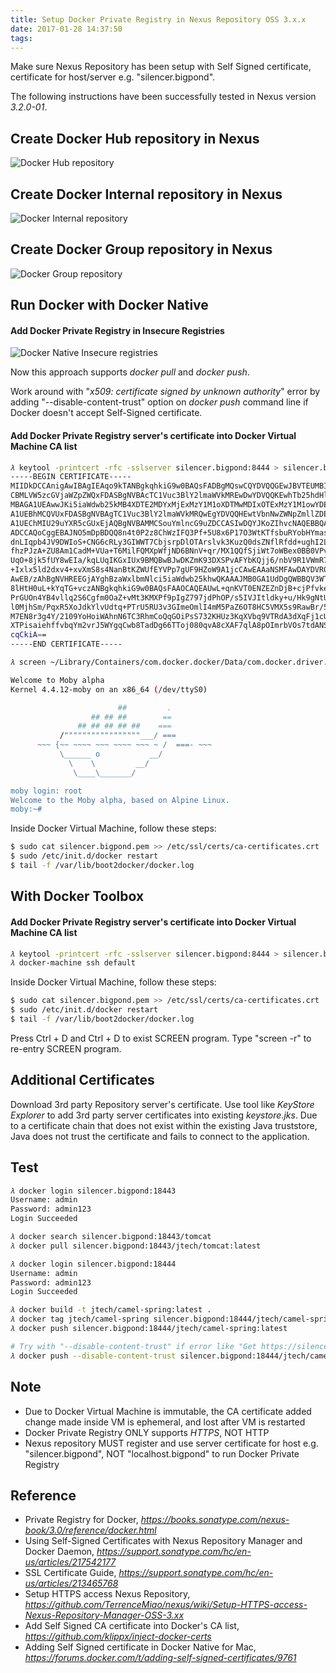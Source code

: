 ```yaml
---
title: Setup Docker Private Registry in Nexus Repository OSS 3.x.x
date: 2017-01-28 14:37:50
tags:
---
```


Make sure Nexus Repository has been setup with Self Signed certificate, certificate for host/server e.g. "silencer.bigpond".

The following instructions have been successfully tested in Nexus version *3.2.0-01*.

## Create Docker Hub repository in Nexus

![Docker Hub repository](https://raw.githubusercontent.com/TerrenceMiao/nexus/master/images/docker-hub%20repository.png)

## Create Docker Internal repository in Nexus

![Docker Internal repository](https://raw.githubusercontent.com/TerrenceMiao/nexus/master/images/docker-internal%20repository.png)

## Create Docker Group repository in Nexus

![Docker Group repository](https://raw.githubusercontent.com/TerrenceMiao/nexus/master/images/docker-group%20repository.png)

## Run Docker with Docker Native

#### Add Docker Private Registry in Insecure Registries

![Docker Native Insecure registries](https://raw.githubusercontent.com/TerrenceMiao/nexus/master/images/docker%20native%20-%20Insecure%20registries.png)

Now this approach supports *docker pull* and *docker push*.

Work around with "*x509: certificate signed by unknown authority*" error by adding "--disable-content-trust" option on *docker push* command line if Docker doesn't accept Self-Signed certificate.

#### Add Docker Private Registry server's certificate into Docker Virtual Machine CA list

``` bash
𝜆 keytool -printcert -rfc -sslserver silencer.bigpond:8444 > silencer.bigpond.pem
-----BEGIN CERTIFICATE-----
MIIDkDCCAnigAwIBAgIEAqo9kTANBgkqhkiG9w0BAQsFADBgMQswCQYDVQQGEwJBVTEUMBIGA1UE
CBMLVW5zcGVjaWZpZWQxFDASBgNVBAcTC1Vuc3BlY2lmaWVkMREwDwYDVQQKEwhTb25hdHlwZTES
MBAGA1UEAwwJKi5iaWdwb25kMB4XDTE2MDYxMjExMzY1M1oXDTMwMDIxOTExMzY1M1owYDELMAkG
A1UEBhMCQVUxFDASBgNVBAgTC1Vuc3BlY2lmaWVkMRQwEgYDVQQHEwtVbnNwZWNpZmllZDERMA8G
A1UEChMIU29uYXR5cGUxEjAQBgNVBAMMCSouYmlncG9uZDCCASIwDQYJKoZIhvcNAQEBBQADggEP
ADCCAQoCggEBAJNO5mDpBDQQ8n4t0P2z8ChWzIFQ3Pf+5U8x6P17O3WtKTfsbuRYobHYmas5tVdV
dnLIqpb4JV9DWIoS+CNG6cRLy3GIWWT7CbjsrpDlOTArslvk3KuzQ0dsZNflRfdd+ughI2LczehE
fhzPJzA+ZU8Am1CadM+VUa+T6MilFQMXpWfjND6BNnV+qr/MX1QQfSjiWt7oWBex0BB0VPv9ooBZ
UqO+8jk5fUY8wEIa/kqLUqIKGxIUx9BMQBwBJwDKZmK93DXSPvAFYbKQjj6/nbV9R1VWmR7fhkLG
+Ixlx5ld2dxv4+xvXmS8s4NanBtKZWUfEYVPp7gUF9HZoW9A1jcCAwEAAaNSMFAwDAYDVR0TBAUw
AwEB/zAhBgNVHREEGjAYghBzaWxlbmNlci5iaWdwb25khwQKAAAJMB0GA1UdDgQWBBQV3WTuC+GI
8lHtH0uL+kYqTG+vczANBgkqhkiG9w0BAQsFAAOCAQEAUwL+qnKVT0ENZEZnDjB+cjPfvkeWOD05
PrGUOn4YB4vllq2S6Cgfm0OaZ+vMt3KMXPf9pIgZ797jdPhOP/s5IVJItldky+u/Hk9gNtUwEjpg
l0MjhSm/PqxR5XoJdkYlvUdtq+PTrU5RU3v3GImeOmlI4mM5PaZ6OT8HC5VMX5s9RawBr/5EbJHR
M7EN8r3g4Y/2109YoHoiWAhnN6TC3RhmCoQqGOiPsS732KHUz3KqXVbq9VTRdA3dXqFj1cUSet1T
XTPisaiehffvbqYm2vrJ5WYgqCwb8TadDg66TToj080qvA8cXAF7qlA8pOImrbVOs7tdANSAs+AO
cqCkiA==
-----END CERTIFICATE-----

𝜆 screen ~/Library/Containers/com.docker.docker/Data/com.docker.driver.amd64-linux/tty

Welcome to Moby alpha
Kernel 4.4.12-moby on an x86_64 (/dev/ttyS0)

                        ##         .
                  ## ## ##        ==
               ## ## ## ## ##    ===
           /"""""""""""""""""___/ ===
      ~~~ {~~ ~~~~ ~~~ ~~~~ ~~~ ~ /  ===- ~~~
           \______ o           __/
             \    \         __/
              \____\_______/

moby login: root
Welcome to the Moby alpha, based on Alpine Linux.
moby:~#
```

Inside Docker Virtual Machine, follow these steps:

``` bash
$ sudo cat silencer.bigpond.pem >> /etc/ssl/certs/ca-certificates.crt
$ sudo /etc/init.d/docker restart
$ tail -f /var/lib/boot2docker/docker.log
```

## With Docker Toolbox

#### Add Docker Private Registry server's certificate into Docker Virtual Machine CA list

``` bash
𝜆 keytool -printcert -rfc -sslserver silencer.bigpond:8444 > silencer.bigpond.pem
𝜆 docker-machine ssh default
```

Inside Docker Virtual Machine, follow these steps:
``` bash
$ sudo cat silencer.bigpond.pem >> /etc/ssl/certs/ca-certificates.crt
$ sudo /etc/init.d/docker restart
$ tail -f /var/lib/boot2docker/docker.log
```

Press Ctrl + D and Ctrl + D to exist SCREEN program. Type "screen -r" to re-entry SCREEN program.

## Additional Certificates

Download 3rd party Repository server's certificate. Use tool like *KeyStore Explorer* to add 3rd party server certificates into existing *keystore.jks*. Due to a certificate chain that does not exist within the existing Java truststore, Java does not trust the certificate and fails to connect to the application.


## Test

``` bash
𝜆 docker login silencer.bigpond:18443
Username: admin
Password: admin123
Login Succeeded

𝜆 docker search silencer.bigpond:18443/tomcat
𝜆 docker pull silencer.bigpond:18443/jtech/tomcat:latest

𝜆 docker login silencer.bigpond:18444
Username: admin
Password: admin123
Login Succeeded

𝜆 docker build -t jtech/camel-spring:latest .
𝜆 docker tag jtech/camel-spring silencer.bigpond:18444/jtech/camel-spring:latest
𝜆 docker push silencer.bigpond:18444/jtech/camel-spring:latest

# Try with "--disable-content-trust" if error like "Get https://silencer.gateway:18444/v1/_ping: x509: certificate signed by unknown authority"
𝜆 docker push --disable-content-trust silencer.bigpond:18444/jtech/camel-spring:latest
```

## Note
* Due to Docker Virtual Machine is immutable, the CA certificate added change made inside VM is ephemeral, and lost after VM is restarted
* Docker Private Registry ONLY supports *HTTPS*, NOT HTTP
* Nexus repository MUST register and use server certificate for host e.g. "silencer.bigpond", NOT "localhost.bigpond" to run Docker Private Registry

## Reference
* Private Registry for Docker, _https://books.sonatype.com/nexus-book/3.0/reference/docker.html_
* Using Self-Signed Certificates with Nexus Repository Manager and Docker Daemon, _https://support.sonatype.com/hc/en-us/articles/217542177_
* SSL Certificate Guide, _https://support.sonatype.com/hc/en-us/articles/213465768_
* Setup HTTPS access Nexus Repository, _https://github.com/TerrenceMiao/nexus/wiki/Setup-HTTPS-access-Nexus-Repository-Manager-OSS-3.xx_
* Add Self Signed CA certificate into Docker's CA list, _https://github.com/klippx/inject-docker-certs_
* Adding Self Signed certificate in Docker Native for Mac, _https://forums.docker.com/t/adding-self-signed-certificates/9761_
